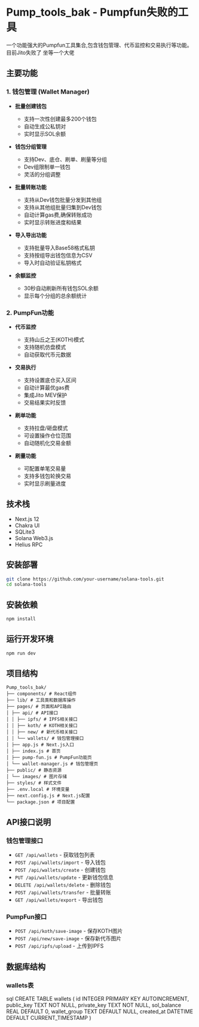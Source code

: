 # Pump_tools_bak - Pumpfun失败的工具

一个功能强大的Pumpfun工具集合,包含钱包管理、代币监控和交易执行等功能。
目前Jito失败了 坐等一个大佬

## 主要功能

### 1. 钱包管理 (Wallet Manager)

- **批量创建钱包**
  - 支持一次性创建最多200个钱包
  - 自动生成公私钥对
  - 实时显示SOL余额

- **钱包分组管理** 
  - 支持Dev、底仓、刷单、刷量等分组
  - Dev组限制单一钱包
  - 灵活的分组调整

- **批量转账功能**
  - 支持从Dev钱包批量分发到其他组
  - 支持从其他组批量归集到Dev钱包
  - 自动计算gas费,确保转账成功
  - 实时显示转账进度和结果

- **导入导出功能**
  - 支持批量导入Base58格式私钥
  - 支持按组导出钱包信息为CSV
  - 导入时自动验证私钥格式

- **余额监控**
  - 30秒自动刷新所有钱包SOL余额
  - 显示每个分组的总余额统计

### 2. PumpFun功能

- **代币监控**
  - 支持山丘之王(KOTH)模式
  - 支持随机仿盘模式
  - 自动获取代币元数据

- **交易执行**
  - 支持设置底仓买入区间
  - 自动计算最优gas费
  - 集成Jito MEV保护
  - 交易结果实时反馈

- **刷单功能**
  - 支持拉盘/砸盘模式
  - 可设置操作仓位范围
  - 自动随机化交易金额

- **刷量功能** 
  - 可配置单笔交易量
  - 支持多钱包轮换交易
  - 实时显示刷量进度

## 技术栈

- Next.js 12
- Chakra UI
- SQLite3
- Solana Web3.js
- Helius RPC

## 安装部署

```bash
git clone https://github.com/your-username/solana-tools.git
cd solana-tools
```

## 安装依赖
```bash
npm install
```
## 运行开发环境
```bash
npm run dev
```

## 项目结构
```
Pump_tools_bak/
├── components/ # React组件
├── lib/ # 工具类和数据库操作
├── pages/ # 页面和API路由
│ ├── api/ # API接口
│ │ ├── ipfs/ # IPFS相关接口
│ │ ├── koth/ # KOTH相关接口
│ │ ├── new/ # 新代币相关接口
│ │ └── wallets/ # 钱包管理接口
│ ├── app.js # Next.js入口
│ ├── index.js # 首页
│ ├── pump-fun.js # PumpFun功能页
│ └── wallet-manager.js # 钱包管理页
├── public/ # 静态资源
│ └── images/ # 图片存储
├── styles/ # 样式文件
├── .env.local # 环境变量
├── next.config.js # Next.js配置
└── package.json # 项目配置
```

## API接口说明

### 钱包管理接口

- `GET /api/wallets` - 获取钱包列表
- `POST /api/wallets/import` - 导入钱包
- `POST /api/wallets/create` - 创建钱包
- `PUT /api/wallets/update` - 更新钱包信息
- `DELETE /api/wallets/delete` - 删除钱包
- `POST /api/wallets/transfer` - 批量转账
- `GET /api/wallets/export` - 导出钱包

### PumpFun接口

- `POST /api/koth/save-image` - 保存KOTH图片
- `POST /api/new/save-image` - 保存新代币图片
- `POST /api/ipfs/upload` - 上传到IPFS

## 数据库结构

### wallets表
sql
CREATE TABLE wallets (
id INTEGER PRIMARY KEY AUTOINCREMENT,
public_key TEXT NOT NULL,
private_key TEXT NOT NULL,
sol_balance REAL DEFAULT 0,
wallet_group TEXT DEFAULT NULL,
created_at DATETIME DEFAULT CURRENT_TIMESTAMP
)
